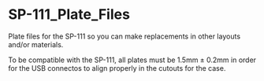 # SP-111_Plate_Files
Plate files for the SP-111 so you can make replacements in other layouts and/or materials.

To be compatible with the SP-111, all plates must be 1.5mm ± 0.2mm in order for the USB connectos to align properly in the cutouts for the case.
